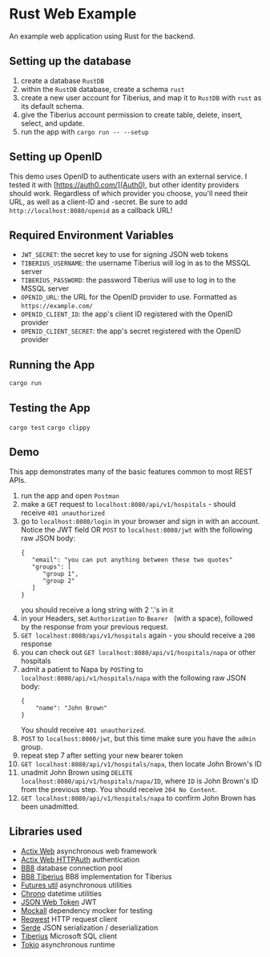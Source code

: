 # Rust Web Example
An example web application using Rust for the backend.

## Setting up the database
1. create a database `RustDB`
2. within the `RustDB` database, create a schema `rust`
3. create a new user account for Tiberius, and map it to `RustDB` with `rust` as
   its default schema.
4. give the Tiberius account permission to create table, delete, insert, select,
   and update.
5. run the app with `cargo run -- --setup`

## Setting up OpenID
This demo uses OpenID to authenticate users with an external service. I tested 
it with [https://auth0.com/](Auth0), but other identity providers should work.
Regardless of which provider you choose, you'll need their URL, as well as a
client-ID and -secret. Be sure to add `http://localhost:8080/openid` as a 
callback URL!

## Required Environment Variables
- `JWT_SECRET`: the secret key to use for signing JSON web tokens
- `TIBERIUS_USERNAME`: the username Tiberius will log in as to the MSSQL server
- `TIBERIUS_PASSWORD`: the password Tiberius will use to log in to the MSSQL server
- `OPENID_URL`: the URL for the OpenID provider to use. Formatted as `https://example.com/`
- `OPENID_CLIENT_ID`: the app's client ID registered with the OpenID provider
- `OPENID_CLIENT_SECRET`: the app's secret registered with the OpenID provider

## Running the App
`cargo run`

## Testing the App
`cargo test`
`cargo clippy`

## Demo
This app demonstrates many of the basic features common to most REST APIs.
1. run the app and open `Postman`
2. make a `GET` request to `localhost:8080/api/v1/hospitals` - should receive `401 unauthorized`
3. go to `localhost:8080/login` in your browser and sign in with an account. Notice the JWT field
   OR
   `POST` to `localhost:8080/jwt` with the following raw JSON body:
   ```
   {
      "email": "you can put anything between these two quotes"
      "groups": [
         "group 1",
         "group 2"
      ]
   }
   ```
   you should receive a long string with 2 '.'s in it
4. in your Headers, set `Authorization` to `Bearer ` (with a space), followed by
   the response from your previous request.
5. `GET localhost:8080/api/v1/hospitals` again - you should receive a `200` response
6. you can check out `GET localhost:8080/api/v1/hospitals/napa` or other hospitals
7. admit a patient to Napa by `POST`ing to `localhost:8080/api/v1/hospitals/napa`
   with the following raw JSON body:
   ```
   {
       "name": "John Brown"
   }
   ```
   You should receive `401 unauthorized`.
8. `POST` to `localhost:8080/jwt`, but this time make sure you have the `admin` group.
9. repeat step 7 after setting your new bearer token
10. `GET localhost:8080/api/v1/hospitals/napa`, then locate John Brown's ID
11. unadmit John Brown using `DELETE localhost:8080/api/v1/hospitals/napa/ID`,
   where `ID` is John Brown's ID from the previous step. You should receive `204 No Content`.
12. `GET localhost:8080/api/v1/hospitals/napa` to confirm John Brown has been
    unadmitted.

## Libraries used
- [Actix Web](https://actix.rs/) asynchronous web framework
- [Actix Web HTTPAuth](https://crates.io/crates/actix-web-httpauth) authentication
- [BB8](https://crates.io/crates/bb8) database connection pool
- [BB8 Tiberius](https://crates.io/crates/bb8-tiberius) BB8 implementation for Tiberius
- [Futures util](https://crates.io/crates/futures-util) asynchronous utilities
- [Chrono](https://crates.io/crates/chrono) datetime utilities
- [JSON Web Token](https://crates.io/crates/jsonwebtoken) JWT
- [Mockall](https://crates.io/crates/mockall/0.9.1) dependency mocker for testing
- [Reqwest](https://crates.io/crates/reqwest) HTTP request client
- [Serde](https://serde.rs/) JSON serialization / deserialization
- [Tiberius](https://crates.io/crates/tiberius) Microsoft SQL client
- [Tokio](https://tokio.rs/) asynchronous runtime